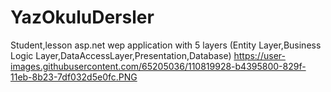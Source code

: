 # YazOkuluDersler
Student,lesson asp.net wep application with 5 layers (Entity Layer,Business Logic Layer,DataAccessLayer,Presentation,Database)
https://user-images.githubusercontent.com/65205036/110819928-b4395800-829f-11eb-8b23-7df032d5e0fc.PNG
